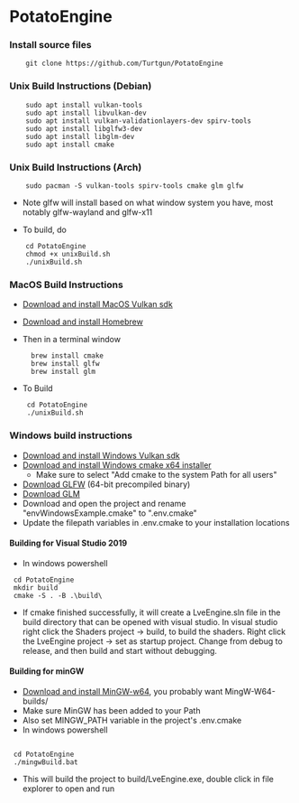 # PotatoEngine

### Install source files 

```
    git clone https://github.com/Turtgun/PotatoEngine
```

### Unix Build Instructions (Debian)
```
    sudo apt install vulkan-tools
    sudo apt install libvulkan-dev
    sudo apt install vulkan-validationlayers-dev spirv-tools
    sudo apt install libglfw3-dev
    sudo apt install libglm-dev
    sudo apt install cmake
```

### Unix Build Instructions (Arch)

```
    sudo pacman -S vulkan-tools spirv-tools cmake glm glfw
```

- Note glfw will install based on what window system you have, most notably glfw-wayland and glfw-x11


- To build, do
```
    cd PotatoEngine
    chmod +x unixBuild.sh
    ./unixBuild.sh
```

### MacOS Build Instructions

- [Download and install MacOS Vulkan sdk](https://vulkan.lunarg.com/)
  
- [Download and install Homebrew](https://brew.sh/)

- Then in a terminal window
  ```
    brew install cmake
    brew install glfw
    brew install glm
  ```
 
- To Build
   ```
    cd PotatoEngine
    ./unixBuild.sh
   ```

### Windows build instructions

- [Download and install Windows Vulkan sdk](https://vulkan.lunarg.com/)
- [Download and install Windows cmake x64 installer](https://cmake.org/download/)
  - Make sure to select "Add cmake to the system Path for all users" 
- [Download GLFW](https://www.glfw.org/download.html) (64-bit precompiled binary)
- [Download GLM](https://github.com/g-truc/glm/releases)
- Download and open the project and rename "envWindowsExample.cmake" to ".env.cmake"
- Update the filepath variables in .env.cmake to your installation locations

#### Building for Visual Studio 2019

- In windows powershell
  
 ```
  cd PotatoEngine
  mkdir build
  cmake -S . -B .\build\
  ```  
- If cmake finished successfully, it will create a LveEngine.sln file in the build directory that can be opened with visual studio. In visual studio right click the Shaders project -> build, to build the shaders. Right click the LveEngine project -> set as startup project. Change from debug to release, and then build and start without debugging.

#### Building for minGW

- [Download and install MinGW-w64](https://www.mingw-w64.org/downloads/), you probably want MingW-W64-builds/
- Make sure MinGW has been added to your Path
- Also set MINGW_PATH variable in the project's .env.cmake
- In windows powershell
  
 ```

  cd PotatoEngine
  ./mingwBuild.bat
  ```
- This will build the project to build/LveEngine.exe, double click in file explorer to open and run 
